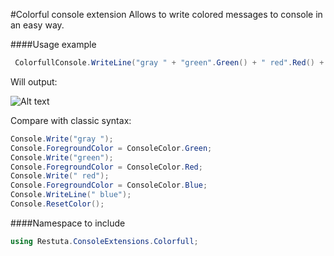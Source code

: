 #Colorful console extension
Allows to write colored messages to console in an easy way.

####Usage example

```C#
 ColorfullConsole.WriteLine("gray " + "green".Green() + " red".Red() + " blue".Blue());
 ```
 
 Will output:
 
 ![Alt text](http://content.screencast.com/users/Restuta/folders/Jing/media/7a95f622-b8bd-4322-9af8-a434dcf6df3a/2012-03-02_1648.png)
 
 Compare with classic syntax:
 
```C#
Console.Write("gray ");
Console.ForegroundColor = ConsoleColor.Green;
Console.Write("green");
Console.ForegroundColor = ConsoleColor.Red;
Console.Write(" red");
Console.ForegroundColor = ConsoleColor.Blue;
Console.WriteLine(" blue");
Console.ResetColor();
```

####Namespace to include
```C# 
using Restuta.ConsoleExtensions.Colorfull;
```